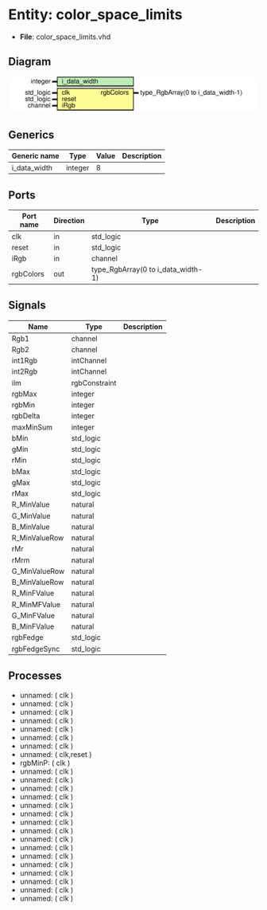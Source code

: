 # Entity: color_space_limits 

- **File**: color_space_limits.vhd
## Diagram

![Diagram](color_space_limits.svg "Diagram")
## Generics

| Generic name | Type    | Value | Description |
| ------------ | ------- | ----- | ----------- |
| i_data_width | integer | 8     |             |
## Ports

| Port name | Direction | Type                               | Description |
| --------- | --------- | ---------------------------------- | ----------- |
| clk       | in        | std_logic                          |             |
| reset     | in        | std_logic                          |             |
| iRgb      | in        | channel                            |             |
| rgbColors | out       | type_RgbArray(0 to i_data_width-1) |             |
## Signals

| Name          | Type          | Description |
| ------------- | ------------- | ----------- |
| Rgb1          | channel       |             |
| Rgb2          | channel       |             |
| int1Rgb       | intChannel    |             |
| int2Rgb       | intChannel    |             |
| ilm           | rgbConstraint |             |
| rgbMax        | integer       |             |
| rgbMin        | integer       |             |
| rgbDelta      | integer       |             |
| maxMinSum     | integer       |             |
| bMin          | std_logic     |             |
| gMin          | std_logic     |             |
| rMin          | std_logic     |             |
| bMax          | std_logic     |             |
| gMax          | std_logic     |             |
| rMax          | std_logic     |             |
| R_MinValue    | natural       |             |
| G_MinValue    | natural       |             |
| B_MinValue    | natural       |             |
| R_MinValueRow | natural       |             |
| rMr           | natural       |             |
| rMrm          | natural       |             |
| G_MinValueRow | natural       |             |
| B_MinValueRow | natural       |             |
| R_MinFValue   | natural       |             |
| R_MinMFValue  | natural       |             |
| G_MinFValue   | natural       |             |
| B_MinFValue   | natural       |             |
| rgbFedge      | std_logic     |             |
| rgbFedgeSync  | std_logic     |             |
## Processes
- unnamed: ( clk )
- unnamed: ( clk )
- unnamed: ( clk )
- unnamed: ( clk )
- unnamed: ( clk )
- unnamed: ( clk )
- unnamed: ( clk )
- unnamed: ( clk,reset )
- rgbMinP: ( clk )
- unnamed: ( clk )
- unnamed: ( clk )
- unnamed: ( clk )
- unnamed: ( clk )
- unnamed: ( clk )
- unnamed: ( clk )
- unnamed: ( clk )
- unnamed: ( clk )
- unnamed: ( clk )
- unnamed: ( clk )
- unnamed: ( clk )
- unnamed: ( clk )
- unnamed: ( clk )
- unnamed: ( clk )
- unnamed: ( clk )
- unnamed: ( clk )
